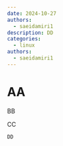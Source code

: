 ```yaml
---
date: 2024-10-27
authors:
  - saeidamiri1
description: DD
categories:
  - linux
authors:
  - saeidamiri1
---
```



# AA
BB
<!-- more -->

CC
```
DD
```
